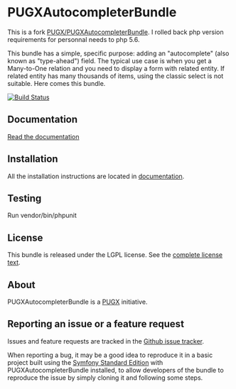 PUGXAutocompleterBundle
=======================

This is a fork [PUGX/PUGXAutocompleterBundle](https://github.com/PUGX/PUGXAutoCompleterBundle).
I rolled back php version requirements for personnal needs to php 5.6.

This bundle has a simple, specific purpose: adding an "autocomplete" (also known as "type-ahead")
field.
The typical use case is when you get a Many-to-One relation and you need to display a
form with related entity. If related entity has many thousands of items, using the
classic select is not suitable. Here comes this bundle.

[![Build Status](https://secure.travis-ci.org/vtoulouse/PUGXAutoCompleterBundle.png?branch=master)](http://travis-ci.org/vctls/PUGXAutoCompleterBundle)

Documentation
-------------

[Read the documentation](https://github.com/vctls/PUGXAutoCompleterBundle/tree/master/Resources/doc/index.md)

Installation
------------

All the installation instructions are located in [documentation](https://github.com/vctls/PUGXAutoCompleterBundle/tree/master/Resources/doc/index.md).

Testing
-------
Run vendor/bin/phpunit

License
-------

This bundle is released under the LGPL license. See the [complete license text](https://github.com/vctls/PUGXAutoCompleterBundle/tree/master/Resources/meta/LICENSE).

About
-----

PUGXAutocompleterBundle is a [PUGX](http://pugx.org/) initiative.


Reporting an issue or a feature request
---------------------------------------

Issues and feature requests are tracked in the [Github issue tracker](https://github.com/vctls/PUGXAutoCompleterBundle/issues).

When reporting a bug, it may be a good idea to reproduce it in a basic project
built using the [Symfony Standard Edition](https://github.com/symfony/symfony-standard)
with PUGXAutocompleterBundle installed, to allow developers of the bundle to reproduce the issue by simply cloning it
and following some steps.
